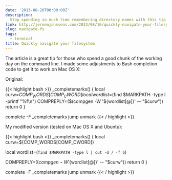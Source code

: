 ```yaml
---
date: '2013-08-20T00:00:00Z'
description:
  Stop spending so much time remembering directory names with this tip
link: http://jeroenjanssens.com/2013/08/16/quickly-navigate-your-filesystem-from-the-command-line.html
slug: navigate-fs
tags:
  - terminal
title: Quickly navigate your filesystem
---
```


The article is a great tip for those who spend a good chunk of the working day
on the command line. I made some adjustments to Bash completion code to get it
to work on Mac OS X:

Original:

{{< highlight bash >}} \_completemarks() { local
curw=${COMP_WORDS[COMP_CWORD]}
  local wordlist=$(find
$MARKPATH -type l -printf "%f\n")
  COMPREPLY=($(compgen -W
'${wordlist[@]}' -- "$curw")) return 0 }

complete -F \_completemarks jump unmark {{< / highlight >}}

My modified version (tested on Mac OS X and Ubuntu):

{{< highlight bash >}} \_completemarks() { local curw=${COMP_WORDS[COMP_CWORD]}

local wordlist=(`find $MARKPATH -type l | cut -d / -f 5`)

COMPREPLY=($(compgen -W '${wordlist[@]}' -- "$curw")) return 0 }

complete -F \_completemarks jump unmark {{< / highlight >}}

